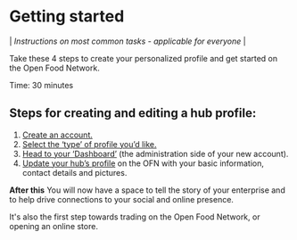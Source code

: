 # Getting started

| _Instructions on most common tasks - applicable for everyone_ |

Take these 4 steps to create your personalized profile and get started on the Open Food Network. 

Time: 30 minutes
## Steps for creating and editing a hub profile:

1. [Create an account.](/create-an-account.md)
2. [Select the ‘type’ of profile you’d like.](/hub-profile-types.md)
3. [Head to your ‘Dashboard’](/the-dashboard.md)
    \(the administration side of your new account\).
4. [Update your hub’s profile](/your-profile.md)
    on the OFN with your basic information, contact details and pictures.

**After this**
You will now have a space to tell the story of your enterprise and to help drive connections to your social and online presence.

It's also the first step towards trading on the Open Food Network, or opening an online store.

